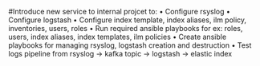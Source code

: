#Introduce new service to internal projcet to:
    • Configure rsyslog
    • Configure logstash
    • Configure index template, index aliases, ilm policy, inventories, users, roles 
    • Run required ansible playbooks for ex: roles, users, index aliases, index templates, ilm policies
    • Create ansible playbooks for managing rsyslog, logstash creation and destruction
    • Test logs pipeline from rsyslog -> kafka topic -> logstash -> elastic index
